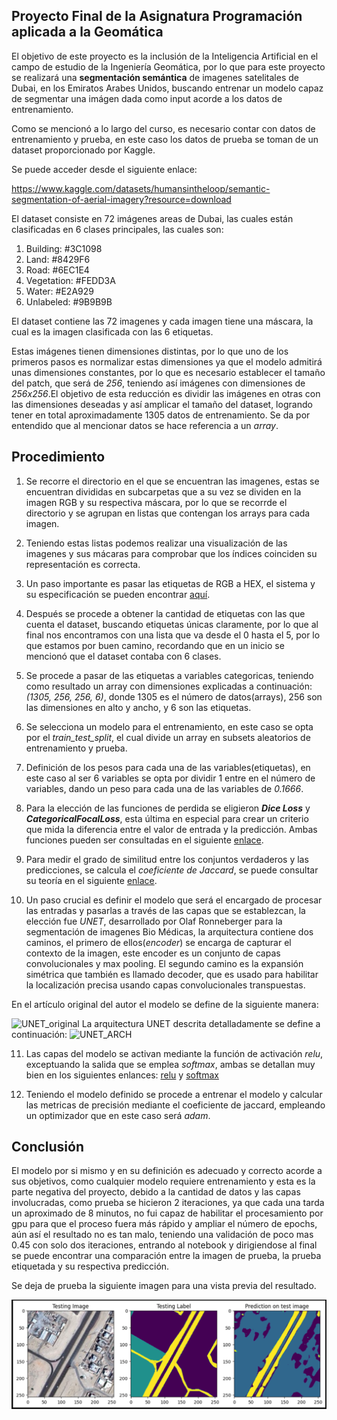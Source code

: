 ## Proyecto Final de la Asignatura Programación aplicada a la Geomática

El objetivo de este proyecto es la inclusión de la Inteligencia Artificial en el
campo de estudio de la Ingeniería Geomática, por lo que para este proyecto se realizará una **segmentación semántica** de imagenes satelitales de Dubai, en los Emiratos Arabes Unidos, buscando entrenar un modelo capaz de segmentar una imágen dada como input acorde a los datos de entrenamiento.

Como se mencionó a lo largo del curso, es necesario contar con datos de entrenamiento y prueba, en este caso los datos de prueba se toman de un dataset proporcionado por Kaggle.

Se puede acceder desde el siguiente enlace:

<https://www.kaggle.com/datasets/humansintheloop/semantic-segmentation-of-aerial-imagery?resource=download>

El dataset consiste en 72 imágenes areas de Dubai, las cuales están clasificadas en 6 clases principales, las cuales son:

1. Building: #3C1098
2. Land: #8429F6
3. Road: #6EC1E4
4. Vegetation: #FEDD3A
5. Water: #E2A929
6. Unlabeled: #9B9B9B

El dataset contiene las 72 imagenes y cada imagen tiene una máscara, la cual es la imagen clasificada con las 6 etiquetas.

Estas imágenes tienen dimensiones distintas, por lo que uno de los primeros pasos es normalizar estas dimensiones ya que el modelo admitirá unas dimensiones constantes, por lo que es necesario establecer el tamaño del patch, que será de *256*, teniendo así imágenes con dimensiones de *256x256*.El objetivo de esta reducción es dividir las imágenes en otras con las dimensiones deseadas y así amplicar el tamaño del dataset, logrando tener en total aproximadamente 1305 datos de entrenamiento. Se da por entendido que al mencionar datos se hace referencia a un *array*.

## Procedimiento

1. Se recorre el directorio en el que se encuentran las imagenes, estas se encuentran divididas en subcarpetas que a su vez se dividen en la imagen RGB y su respectiva máscara, por lo que se recorrde el directorio y se agrupan en listas que contengan los arrays para cada imagen.

2. Teniendo estas listas podemos realizar una visualización de las imagenes y sus mácaras para comprobar que los índices coinciden su representación es correcta.

3. Un paso importante es pasar las etiquetas de RGB a HEX, el sistema y su especificación se pueden encontrar [aquí](https://es.wikipedia.org/wiki/Sistema_hexadecimal).

4. Después se procede a obtener la cantidad de etiquetas con las que cuenta el dataset, buscando etiquetas únicas claramente, por lo que al final nos encontramos con una lista que va desde el 0 hasta el 5, por lo que estamos por buen camino, recordando que en un inicio se mencionó que el dataset contaba con 6 clases.

5. Se procede a pasar de las etiquetas a variables categoricas, teniendo como resultado un array con dimensiones explicadas a continuación:
*(1305, 256, 256, 6)*, donde 1305 es el número de datos(arrays), 256 son las dimensiones en alto y ancho, y 6 son las etiquetas.

6. Se selecciona un modelo para el entrenamiento, en este caso se opta por el *train_test_split*, el cual divide un array en subsets aleatorios de entrenamiento y prueba.

7. Definición de los pesos para cada una de las variables(etiquetas), en este caso al ser 6 variables se opta por dividir 1 entre en el número de variables, dando un peso para cada una de las variables de *0.1666*.

8. Para la elección de las funciones de perdida se eligieron ***Dice Loss*** y ***CategoricalFocalLoss***, esta última en especial para crear un criterio que mida la diferencia entre el valor de entrada y la predicción. Ambas funciones pueden ser consultadas en el siguiente [enlace](https://segmentation-models.readthedocs.io/en/latest/api.html?highlight=dice#segmentation_models.losses.CategoricalCELoss).

9. Para medir el grado de similitud entre los conjuntos verdaderos y las predicciones, se calcula el *coeficiente de Jaccard*, se puede consultar su teoría en el siguiente [enlace](https://es.wikipedia.org/wiki/%C3%8Dndice_de_Jaccard).

10. Un paso crucial es definir el modelo que será el encargado de procesar las entradas y pasarlas a través de las capas que se establezcan, la elección fue *UNET*, desarrollado por Olaf Ronneberger para la segmentación de imagenes Bio Médicas, la arquitectura contiene dos caminos, el primero de ellos(*encoder*) se encarga de capturar el contexto de la imagen, este encoder es un conjunto de capas convolucionales y max pooling. El segundo camino es la expansión simétrica que también es llamado decoder, que es usado para habilitar la localización precisa usando capas convolucionales transpuestas.

En el artículo original del autor el modelo se define de la siguiente manera:

![UNET_original](https://miro.medium.com/max/1400/1*OkUrpDD6I0FpugA_bbYBJQ.webp)
La arquitectura UNET descrita detalladamente se define a continuación:
![UNET_ARCH](https://miro.medium.com/max/1400/1*yzbjioOqZDYbO6yHMVpXVQ.webp)

11. Las capas del modelo se activan mediante la función de activación *relu*, exceptuando la salida que se emplea *softmax*, ambas se detallan muy bien en los siguientes enlances:
[relu](https://machinelearningmastery.com/rectified-linear-activation-function-for-deep-learning-neural-networks/) y [softmax](https://deepai.org/machine-learning-glossary-and-terms/softmax-layer)

12. Teniendo el modelo definido se procede a entrenar el modelo y calcular las metricas de precisión mediante el coeficiente de jaccard, empleando un optimizador que en este caso será *adam*.

## Conclusión

El modelo por si mismo y en su definición es adecuado y correcto acorde a sus objetivos, como cualquier modelo requiere entrenamiento y esta es la parte negativa del proyecto, debido a la cantidad de datos y las capas involucradas, como prueba se hicieron 2 iteraciones, ya que cada una tarda un aproximado de 8 minutos, no fui capaz de habilitar el procesamiento por gpu para que el proceso fuera más rápido y ampliar el número de epochs, aún así el resultado no es tan malo, teniendo una validación de poco mas 0.45 con solo dos iteraciones, entrando al notebook y dirigiendose al final se puede encontrar una comparación entre la imagen de prueba, la prueba etiquetada y su respectiva predicción.

Se deja de prueba la siguiente imagen para una vista previa del resultado.

![prediccion](https://github.com/VivaldoGP/ProyectoFinalML/blob/main/comparacion.png)




